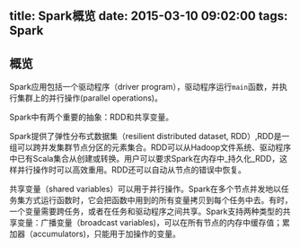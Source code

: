 title: Spark概览
date: 2015-03-10 09:02:00
tags: Spark
---

## 概览

Spark应用包括一个驱动程序（driver program），驱动程序运行`main`函数，并执行集群上的并行操作(parallel operations)。

Spark中有两个重要的抽象：RDD和共享变量。

Spark提供了弹性分布式数据集（resilient distributed dataset, RDD）,RDD是一组可以跨并发集群节点分区的元素集合。RDD可以从Hadoop文件系统、驱动程序中已有Scala集合从创建或转换。用户可以要求Spark在内存中_持久化_RDD，这样并行操作时可以高效重用。RDD还可以自动从节点的错误中恢复。

共享变量（shared variables）可以用于并行操作。Spark在多个节点并发地以任务集方式运行函数时，它会把函数中用到的所有变量拷贝到每个任务中去。有时，一个变量需要跨任务，或者在任务和驱动程序之间共享。Spark支持两种类型的共享变量：广播变量（broadcast variables)，可以在所有节点的内存中缓存值；累加器（accumulators)，只能用于加操作的变量。
